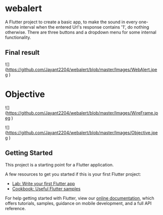 # webalert

A Flutter project to create a basic app, to make the sound in every one-minute interval when the entered Url's response contains '1', do nothing otherwise. 
There are three buttons and a dropdown menu for some internal functionality.

## Final result
![] (https://github.com/Jayant2204/webalert/blob/master/Images/WebAlert.jpeg )

# Objective
![] (https://github.com/Jayant2204/webalert/blob/master/Images/WireFrame.jpeg )

![] (https://github.com/Jayant2204/webalert/blob/master/Images/Objective.jpeg )

## Getting Started

This project is a starting point for a Flutter application.

A few resources to get you started if this is your first Flutter project:

- [Lab: Write your first Flutter app](https://flutter.dev/docs/get-started/codelab)
- [Cookbook: Useful Flutter samples](https://flutter.dev/docs/cookbook)

For help getting started with Flutter, view our
[online documentation](https://flutter.dev/docs), which offers tutorials,
samples, guidance on mobile development, and a full API reference.